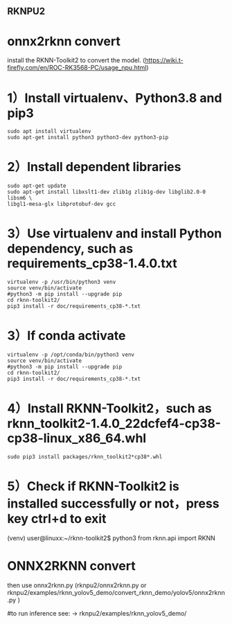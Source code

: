## RKNPU2
# onnx2rknn convert
install the RKNN-Toolkit2 to convert the model. (https://wiki.t-firefly.com/en/ROC-RK3568-PC/usage_npu.html)

# 1）Install virtualenv、Python3.8 and pip3
```
sudo apt install virtualenv 
sudo apt-get install python3 python3-dev python3-pip
```
# 2）Install dependent libraries
```
sudo apt-get update
sudo apt-get install libxslt1-dev zlib1g zlib1g-dev libglib2.0-0 libsm6 \
libgl1-mesa-glx libprotobuf-dev gcc
```
# 3）Use virtualenv and install Python dependency, such as requirements_cp38-1.4.0.txt
```
virtualenv -p /usr/bin/python3 venv
source venv/bin/activate
#python3 -m pip install --upgrade pip
cd rknn-toolkit2/
pip3 install -r doc/requirements_cp38-*.txt
```
# 3）If conda activate
```
virtualenv -p /opt/conda/bin/python3 venv
source venv/bin/activate
#python3 -m pip install --upgrade pip
cd rknn-toolkit2/
pip3 install -r doc/requirements_cp38-*.txt
```
# 4）Install RKNN-Toolkit2，such as rknn_toolkit2-1.4.0_22dcfef4-cp38-cp38-linux_x86_64.whl
```
sudo pip3 install packages/rknn_toolkit2*cp38*.whl
```
# 5）Check if RKNN-Toolkit2 is installed successfully or not，press key ctrl+d to exit
(venv) user@linuxx:~/rknn-toolkit2$ python3
from rknn.api import RKNN

# ONNX2RKNN convert
then use onnx2rknn.py (rknpu2/onnx2rknn.py or rknpu2/examples/rknn_yolov5_demo/convert_rknn_demo/yolov5/onnx2rknn.py )

#to run inference
see:
-> rknpu2/examples/rknn_yolov5_demo/
